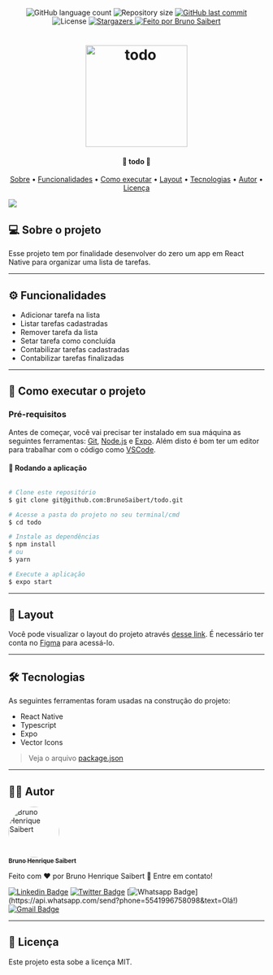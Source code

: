 <p align="center">
  <img alt="GitHub language count" src="https://img.shields.io/github/languages/count/BrunoSaibert/todo?color=%2304D361&style=for-the-badge">

  <img alt="Repository size" src="https://img.shields.io/github/repo-size/BrunoSaibert/todo?style=for-the-badge" />

  <a href="https://github.com/BrunoSaibert/todo/commits/main">
    <img alt="GitHub last commit" src="https://img.shields.io/github/last-commit/BrunoSaibert/todo?style=for-the-badge" />
  </a>

   <img alt="License" src="https://img.shields.io/badge/license-MIT-brightgreen?style=for-the-badge">

   <a href="https://github.com/BrunoSaibert/todo/stargazers">
    <img alt="Stargazers" src="https://img.shields.io/github/stars/BrunoSaibert/todo?style=for-the-badge">
  </a>

  <a href="https://brunosaibert.com.br/">
    <img alt="Feito por Bruno Saibert" src="https://img.shields.io/badge/feito%20por-Bruno%20Saibert-%231b9?style=for-the-badge">
  </a>
</p>

<h1 align="center">
    <img alt="todo" title="#todo" src="https://raw.githubusercontent.com/BrunoSaibert/todo/main/assets/Logo.png" width="200px" />
</h1>

<h4 align="center">
	🚧 todo 🚧
</h4>

<p align="center">
  <a href="#--sobre-o-projeto">Sobre</a> •
  <a href="#-%EF%B8%8F-funcionalidades">Funcionalidades</a> •
  <a href="#--como-executar-o-projeto">Como executar</a> •
  <a href="#--layout">Layout</a> •
  <a href="#--tecnologias">Tecnologias</a> •
  <a href="#--autor">Autor</a> •
  <a href="#--licença">Licença</a>
</p>

![](https://raw.githubusercontent.com/BrunoSaibert/todo/main/assets/Capa.jpg)

## [](https://github.com/BrunoSaibert/todo#--sobre-o-projeto) 💻 Sobre o projeto

Esse projeto tem por finalidade desenvolver do zero um app em React Native para organizar uma lista de tarefas.

---

## [](https://github.com/BrunoSaibert/todo#-%EF%B8%8F-funcionalidades) ⚙️ Funcionalidades

- Adicionar tarefa na lista
- Listar tarefas cadastradas
- Remover tarefa da lista
- Setar tarefa como concluída
- Contabilizar tarefas cadastradas
- Contabilizar tarefas finalizadas

---

## [](https://github.com/BrunoSaibert/todo#--como-executar-o-projeto) 🚀 Como executar o projeto

### Pré-requisitos

Antes de começar, você vai precisar ter instalado em sua máquina as seguintes ferramentas:
[Git](https://git-scm.com), [Node.js](https://nodejs.org/en/) e [Expo](https://docs.expo.dev/).
Além disto é bom ter um editor para trabalhar com o código como [VSCode](https://code.visualstudio.com/).

#### 🧭 Rodando a aplicação

```bash

# Clone este repositório
$ git clone git@github.com:BrunoSaibert/todo.git

# Acesse a pasta do projeto no seu terminal/cmd
$ cd todo

# Instale as dependências
$ npm install
# ou
$ yarn

# Execute a aplicação
$ expo start

```

---

## [](https://github.com/BrunoSaibert/todo#--layout) 🔖 Layout

Você pode visualizar o layout do projeto através [desse link](https://www.figma.com/file/C6hZGkCZGP9Rf6m6uzWCcJ/ToDo-List?node-id=0%3A1). É necessário ter conta no [Figma](http://figma.com/) para acessá-lo.

---

## [](https://github.com/BrunoSaibert/todo#--tecnologias) 🛠 Tecnologias

As seguintes ferramentas foram usadas na construção do projeto:

- React Native
- Typescript
- Expo
- Vector Icons

> Veja o arquivo [package.json](https://github.com/BrunoSaibert/todo/blob/main/web/package.json)

---

## [](https://github.com/BrunoSaibert/todo#--autor) 👨‍🚀 Autor

<a href="https://brunosaibert.com.br/">
 <img style="border-radius: 50%;" src="https://avatars2.githubusercontent.com/u/40339324?s=460&u=4f5a7b83aa4e018b4eccbeaa1f6a6b8b04e0e4b7&v=4" width="100px;" alt="Bruno Henrique Saibert"/>
 <br />
 <sub><b>Bruno Henrique Saibert</b></sub></a>
 <br />

Feito com ❤️ por Bruno Henrique Saibert 👋 Entre em contato!

[![Linkedin Badge](https://img.shields.io/badge/-LinkedIn-blue?style=for-the-badge&logo=Linkedin&logoColor=white&link=https://www.linkedin.com/in/brunohenriquesaibert/)](https://www.linkedin.com/in/brunohenriquesaibert/)
[![Twitter Badge](https://img.shields.io/badge/-Twitter-1ca0f1?style=for-the-badge&labelColor=1ca0f1&logo=twitter&logoColor=white&link=https://twitter.com/bh_saibert)](https://twitter.com/bh_saibert)
[![Whatsapp Badge](https://img.shields.io/badge/-Whatsapp-4CA143?style=for-the-badge&labelColor=4CA143&logo=whatsapp&logoColor=white&link=https://api.whatsapp.com/send?phone=5541996758098&text=Olá!)](https://api.whatsapp.com/send?phone=5541996758098&text=Olá!)
[![Gmail Badge](https://img.shields.io/badge/-Gmail-c14438?style=for-the-badge&logo=Gmail&logoColor=white&link=mailto:brunosaibert@gmail.com)](mailto:brunosaibert@gmail.com)

---

## [](https://github.com/BrunoSaibert/todo#--licença) 📝 Licença

Este projeto esta sobe a licença MIT.
